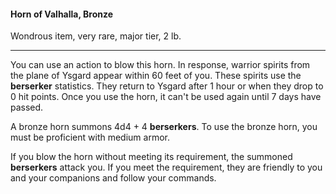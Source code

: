 #### Horn of Valhalla, Bronze

Wondrous item, very rare, major tier, 2 lb.

---

You can use an action to blow this horn. In response, warrior spirits from the plane of Ysgard appear within 60 feet of you. These spirits use the **berserker** statistics. They return to Ysgard after 1 hour or when they drop to 0 hit points. Once you use the horn, it can't be used again until 7 days have passed.

A bronze horn summons 4d4 + 4 **berserkers**. To use the bronze horn, you must be proficient with medium armor.

If you blow the horn without meeting its requirement, the summoned **berserkers** attack you. If you meet the requirement, they are friendly to you and your companions and follow your commands.